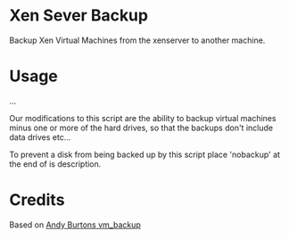 # Xen Sever Backup

Backup Xen Virtual Machines from the xenserver to another machine.

# Usage

...

Our modifications to this script are the ability to backup virtual machines minus one or more of the hard drives, so that the backups don't include data drives etc...

To prevent a disk from being backed up by this script place 'nobackup' at the end of is description.

# Credits

Based on [Andy Burtons vm_backup](http://www.andy-burton.co.uk/blog/ "Andy-Buton.co.uk")